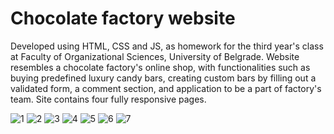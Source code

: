 # Chocolate factory website
Developed using HTML, CSS and JS, as homework for the third year's class at Faculty of Organizational Sciences, University of Belgrade. 
Website resembles a chocolate factory's online shop, with functionalities such as buying predefined luxury candy bars, creating custom bars by filling out a validated form, a comment section, and application to be a part of factory's team. Site contains four fully responsive pages.

![1](https://user-images.githubusercontent.com/122171258/211164135-995f52db-827a-4981-82bc-791dda98469d.PNG)
![2](https://user-images.githubusercontent.com/122171258/211164136-9eaed6e6-38b9-401d-8476-db50bd692275.PNG)
![3](https://user-images.githubusercontent.com/122171258/211164138-67e299e6-9dba-44dc-abff-6249246bba1f.PNG)
![4](https://user-images.githubusercontent.com/122171258/211164139-4a742cdf-67a1-4069-852b-efdeed7b3c84.PNG)
![5](https://user-images.githubusercontent.com/122171258/211164128-8c5ea716-2558-4f56-8096-cec8e6945018.PNG)
![6](https://user-images.githubusercontent.com/122171258/211164132-622e7df3-088e-428a-8924-73ecbac48059.PNG)
![7](https://user-images.githubusercontent.com/122171258/211164134-16b1b8a3-f8aa-48f0-a957-ee715bbb41bd.PNG)
